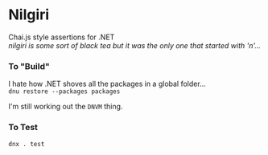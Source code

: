 # Nilgiri
Chai.js style assertions for .NET  
*nilgiri is some sort of black tea but it was the only one that started with 'n'...*

### To "Build" ###
I hate how .NET shoves all the packages in a global folder...  
`dnu restore --packages packages`

I'm still working out the `DNVM` thing.

### To Test ###
`dnx . test`
